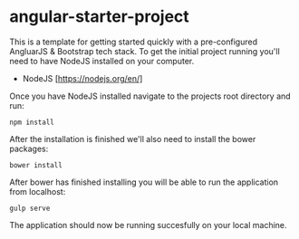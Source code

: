 # angular-starter-project

This is a template for getting started quickly with a pre-configured AngluarJS & Bootstrap tech stack. To get the initial project running you'll need to have NodeJS installed on your computer.

- NodeJS [https://nodejs.org/en/]

Once you have NodeJS installed navigate to the projects root directory and run:

`npm install` 

After the installation is finished we'll also need to install the bower packages:

`bower install`

After bower has finished installing you will be able to run the application from localhost:

`gulp serve`

The application should now be running succesfully on your local machine.